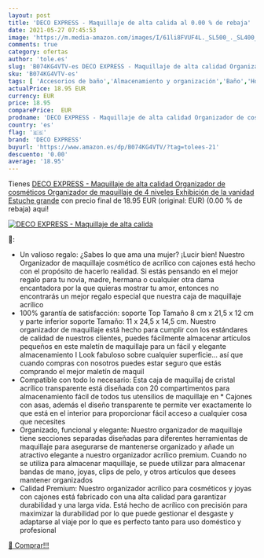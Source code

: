 ```yaml
---
layout: post
title: 'DECO EXPRESS - Maquillaje de alta calida al 0.00 % de rebaja'
date: 2021-05-27 07:45:53
image: 'https://m.media-amazon.com/images/I/61li8FVUF4L._SL500_._SL400_.jpg'
comments: true
category: ofertas
author: 'tole.es'
slug: 'B074KG4VTV-es DECO EXPRESS - Maquillaje de alta calidad Organizador de...'
sku: 'B074KG4VTV-es'
tags: [ 'Accesorios de baño','Almacenamiento y organización','Baño','Hogar y cocina','deco express','maquillaje', ]
actualPrice: 18.95 EUR
currency: EUR
price: 18.95
comparePrice:  EUR
prodname: 'DECO EXPRESS - Maquillaje de alta calidad Organizador de cosméticos Organizador de maquillaje de 4 niveles Exhibición de la vanidad Estuche grande'
country: 'es'
flag: '🇪🇸'
brand: 'DECO EXPRESS'
buyurl: 'https://www.amazon.es/dp/B074KG4VTV/?tag=tolees-21'
descuento: '0.00'
average: '18.95'
---
```


Tienes [DECO EXPRESS - Maquillaje de alta calidad Organizador de cosméticos Organizador de maquillaje de 4 niveles Exhibición de la vanidad Estuche grande](https://www.amazon.es/dp/B074KG4VTV/?tag=tolees-21) con precio final de  18.95 EUR (original:  EUR) (0.00 %  de rebaja) aqui!

[![DECO EXPRESS - Maquillaje de alta calida](https://m.media-amazon.com/images/I/61li8FVUF4L._SL500_._SL400_.jpg)](https://www.amazon.es/dp/B074KG4VTV/?tag=tolees-21)

🔎:

- Un valioso regalo: ¿Sabes lo que ama una mujer? ¡Lucir bien! Nuestro Organizador de maquillaje cosmético de acrílico con cajones está hecho con el propósito de hacerlo realidad. Si estás pensando en el mejor regalo para tu novia, madre, hermana o cualquier otra dama encantadora por la que quieras mostrar tu amor, entonces no encontrarás un mejor regalo especial que nuestra caja de maquillaje acrílico
- 100% garantía de satisfacción: soporte Top Tamaño 8 cm x 21,5 x 12 cm y parte inferior soporte Tamaño: 11 x 24,5 x 14,5 cm. Nuestro organizador de maquillaje está hecho para cumplir con los estándares de calidad de nuestros clientes, puedes fácilmente almacenar artículos pequeños en este maletín de maquillaje para un fácil y elegante almacenamiento I Look fabuloso sobre cualquier superficie... así que cuando compras con nosotros puedes estar seguro que estás comprando el mejor maletín de maquil
- Compatible con todo lo necesario: Esta caja de maquillaj de cristal acrílico transparente está diseñada con 20 compartimentos para almacenamiento fácil de todos tus utensilios de maquillaje en * Cajones con asas, además el diseño transparente te permite ver exactamente lo que está en el interior para proporcionar fácil acceso a cualquier cosa que necesites
- Organizado, funcional y elegante: Nuestro organizador de maquillaje tiene secciones separadas diseñadas para diferentes herramientas de maquillaje para asegurarse de mantenerse organizado y añade un atractivo elegante a nuestro organizador acrílico premium. Cuando no se utiliza para almacenar maquillaje, se puede utilizar para almacenar bandas de mano, joyas, clips de pelo, y otros artículos que desees mantener organizados
- Calidad Premium: Nuestro organizador acrílico para cosméticos y joyas con cajones está fabricado con una alta calidad para garantizar durabilidad y una larga vida. Está hecho de acrílico con precisión para maximizar la durabilidad por lo que puede gestionar el desgaste y adaptarse al viaje por lo que es perfecto tanto para uso doméstico y profesional

[🛒 Comprar!!!](https://www.amazon.es/dp/B074KG4VTV/?tag=tolees-21)
